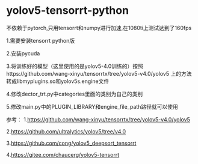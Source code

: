 # yolov5-tensorrt-python
不依赖于pytorch,只用tensorrt和numpy进行加速,在1080ti上测试达到了160fps

1.需要安装tensorrt python版

2.安装pycuda

3.将训练好的模型（这里使用的是yolov5-4.0训练的）按照https://github.com/wang-xinyu/tensorrtx/tree/yolov5-v4.0/yolov5 上的方法转成libmyplugins.so和yolov5s.engine文件

4.修改dector_trt.py中categories里面的类别为自己的类别

5.修改main.py中的PLUGIN_LIBRARY和engine_file_path路径就可以使用

参考：
1.https://github.com/wang-xinyu/tensorrtx/tree/yolov5-v4.0/yolov5

2.https://github.com/ultralytics/yolov5/tree/v4.0

3.https://github.com/cong/yolov5_deepsort_tensorrt

4.https://gitee.com/chaucerg/yolov5-tensorrt
